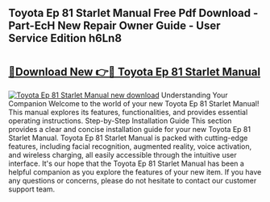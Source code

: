 ## Toyota Ep 81 Starlet Manual Free Pdf Download - Part-EcH New Repair Owner Guide - User Service Edition h6Ln8

# <h2><a href="http://bc57640.oget.top/?id=Toyota+Ep+81+Starlet+Manual">🔗Download New 👉🔴 Toyota Ep 81 Starlet Manual</a></h2>

[![Toyota Ep 81 Starlet Manual new download](https://i.imgur.com/5g1atiW.png)](http://bc57640.oget.top/?id=Toyota+Ep+81+Starlet+Manual)
Understanding Your Companion Welcome to the world of your new Toyota Ep 81 Starlet Manual! This manual explores its features, functionalities, and provides essential operating instructions. Step-by-Step Installation Guide This section provides a clear and concise installation guide for your new Toyota Ep 81 Starlet Manual. Toyota Ep 81 Starlet Manual is packed with cutting-edge features, including facial recognition, augmented reality, voice activation, and wireless charging, all easily accessible through the intuitive user interface. It's our hope that the Toyota Ep 81 Starlet Manual has been a helpful companion as you explore the features of your new item. If you have any questions or concerns, please do not hesitate to contact our customer support team.
